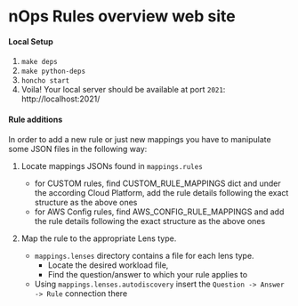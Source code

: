 # nOps Rules overview web site

#### Local Setup
1. `make deps`
2. `make python-deps`
3. `honcho start`
4. Voila! Your local server should be available at port `2021`: http://localhost:2021/

#### Rule additions

In order to add a new rule or just new mappings you have to manipulate some JSON files in the following way:
1. Locate mappings JSONs found in `mappings.rules`
    - for CUSTOM rules, find CUSTOM_RULE_MAPPINGS dict and under the according Cloud Platform, add the rule details following the exact structure as the above ones
    - for AWS Config rules, find AWS_CONFIG_RULE_MAPPINGS and add the rule details following the exact structure as the above ones
    
2. Map the rule to the appropriate Lens type.
    - `mappings.lenses` directory contains a file for each lens type. 
      - Locate the desired workload file, 
      - Find the question/answer to which your rule applies to
    - Using `mappings.lenses.autodiscovery` insert the `Question -> Answer -> Rule` connection there